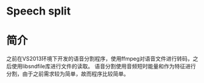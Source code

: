 # Speech split

# 简介

之前在VS2013环境下开发的语音分割程序，使用ffmpeg对语音文件进行转码，之后使用libsndfile库进行文件的读取。
语音分割使用音频短时能量和作为特征进行分割，由于之前需求较为简单，故而程序比较简单。
